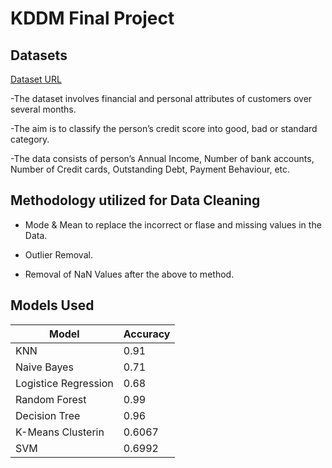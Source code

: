 # KDDM Final Project

## Datasets

[Dataset URL](https://www.kaggle.com/datasets/parisrohan/credit-score-classification/data)

-The dataset involves financial and personal attributes of customers over several months. 

-The aim is to classify the person’s credit score into good, bad or standard category.
 
-The data consists of person’s Annual Income, Number of bank accounts, Number of Credit cards, Outstanding Debt, Payment Behaviour, etc.

## Methodology utilized for Data Cleaning

 - Mode & Mean to replace the incorrect or flase and missing values in the Data.

 - Outlier Removal.

 - Removal of NaN Values after the above to method.

## Models Used

| Model | Accuracy |
|-------|----------|
|KNN| 0.91|
|Naive Bayes|0.71|
|Logistice Regression|0.68|
|Random Forest|0.99|
|Decision Tree|0.96|
|K-Means Clusterin|0.6067|
|SVM|0.6992|
